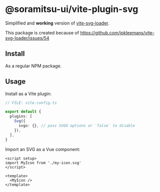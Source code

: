 # @soramitsu-ui/vite-plugin-svg

Simplified and **working** version of [vite-svg-loader](https://github.com/jpkleemans/vite-svg-loader).

This package is created because of https://github.com/jpkleemans/vite-svg-loader/issues/54

## Install

As a regular NPM package.

## Usage

Install as a Vite plugin:

```ts
// FILE: vite.config.ts

export default {
  plugins: [
    Svg({
      svgo: {}, // pass SVGO options or `false` to disable
    }),
  ],
}
```

Import an SVG as a Vue component:

```vue
<script setup>
import MyIcon from './my-icon.svg'
</script>

<template>
  <MyIcon />
</template>
```

